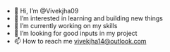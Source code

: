 - 👋 Hi, I’m @Vivekjha09
- 👀 I’m interested in learning and building new things 
- 🌱 I’m currently working on my skills 
- 💞️ I’m looking for good inputs in my project 
- 📫 How to reach me vivekjha14@outlook.com

<!---
Vivekjha09/Vivekjha09 is a ✨ special ✨ repository because its `README.md` (this file) appears on your GitHub profile.
You can click the Preview link to take a look at your changes.
--->
